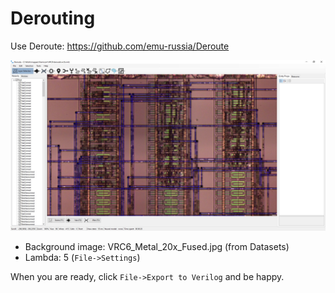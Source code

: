 # Derouting

Use Deroute: https://github.com/emu-russia/Deroute

![deroute_demo](deroute_demo.jpg)

- Background image: VRC6_Metal_20x_Fused.jpg (from Datasets)
- Lambda: 5 (`File->Settings`)

When you are ready, click `File->Export to Verilog` and be happy.

